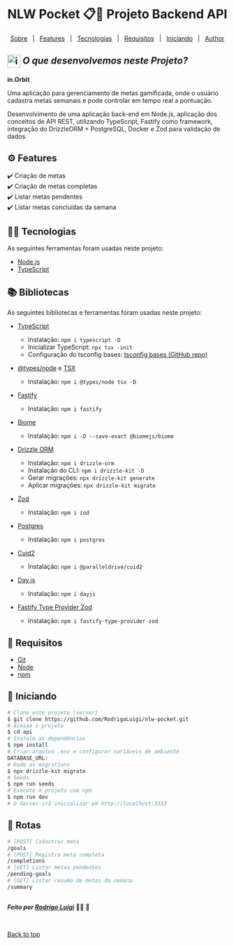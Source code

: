 # <h1 id="top" align="center">NLW Pocket 📋📆 Projeto Backend API </h1>

<p align="center">
  <a href="#sobre">Sobre</a> &#xa0; | &#xa0; 
  <a href="#-features">Features</a> &#xa0; | &#xa0;
  <a href="#-tecnologias">Tecnologias</a> &#xa0; | &#xa0;
  <a href="#-requisitos">Requisitos</a> &#xa0; | &#xa0;
  <a href="#checkered_flag-iniciando">Iniciando</a> &#xa0; | &#xa0;
  <a href="https://github.com/RodrigoLuigi" target="_blank">Author</a>
</p>

## <img id="sobre" src="https://imgur.com/VhTBbHg.png" alt="imagem de um notebook" align="center" width="30px"> _**O que desenvolvemos neste Projeto?**_

**in.Orbit**

Uma aplicação para gerenciamento de metas gamificada, onde o usuário cadastra metas semanais e pode controlar em tempo real a pontuação.

Desenvolvimento de uma aplicação back-end em Node.js, aplicação dos conceitos de API REST, utilizando TypeScript, Fastify como framework, integração do DrizzleORM + PostgreSQL, Docker e Zod para validação de dados.

## ⚙️ Features ##

:heavy_check_mark: Criação de metas\
:heavy_check_mark: Criação de metas completas\
:heavy_check_mark: Listar metas pendentes\
:heavy_check_mark: Listar metas concluídas da semana

## 👨‍💻 Tecnologias ##

As seguintes ferramentas foram usadas neste projeto:

- [Node.js](https://nodejs.org/en/)
- [TypeScript](https://www.typescriptlang.org/)

## 📚️ Bibliotecas ##

As seguintes bibliotecas e ferramentas foram usadas neste projeto:

- [TypeScript](https://www.typescriptlang.org/)
  - Instalação: `npm i typescript -D`
  - Inicializar TypeScript: `npx tsx -init`
  - Configuração do tsconfig bases: [tsconfig bases (GitHub repo)](https://github.com/tsconfig/bases)

- [@types/node](https://www.npmjs.com/package/@types/node) e [TSX](https://www.npmjs.com/package/tsx)
  - Instalação: `npm i @types/node tsx -D`

- [Fastify](https://www.fastify.io/)
  - Instalação: `npm i fastify`

- [Biome](https://biomejs.dev/)
  - Instalação: `npm i -D --save-exact @biomejs/biome`

- [Drizzle ORM](https://orm.drizzle.team/)
  - Instalação: `npm i drizzle-orm`
  - Instalação do CLI: `npm i drizzle-kit -D`
  - Gerar migrações: `npx drizzle-kit generate`
  - Aplicar migrações: `npx drizzle-kit migrate`

- [Zod](https://www.npmjs.com/package/zod)
  - Instalação: `npm i zod`

- [Postgres](https://www.npmjs.com/package/postgres)
  - Instalação: `npm i postgres`

- [Cuid2](https://www.npmjs.com/package/@paralleldrive/cuid2)
  - Instalação: `npm i @paralleldrive/cuid2`

- [Day.js](https://day.js.org/)
  - Instalação: `npm i dayjs`

- [Fastify Type Provider Zod](https://www.npmjs.com/package/fastify-type-provider-zod)
  - Instalação: `npm i fastify-type-provider-zod`

## 📝 Requisitos ##

- [Git](https://git-scm.com) 
- [Node](https://nodejs.org/en/)
- [npm](https://www.npmjs.com/)

## :checkered_flag: Iniciando ##

```bash
# Clone este projeto (server)
$ git clone https://github.com/RodrigoLuigi/nlw-pocket.git
# Acesse o projeto
$ cd api
# Instale as dependências
$ npm install
# Criar arquivo .env e configurar variáveis de ambiente
DATABASE_URL:
# Rode as migrations
$ npx drizzle-kit migrate
# Seeds
$ npm run seeds
# Execute o projeto com npm
$ npm run dev
# O Server irá inicializar em http://localhost:3333
```

## 🔗 Rotas ##

```bash
# [POST] Cadastrar meta
/goals
# [POST] Registra meta completa
/completions
# [GET] Listar metas pendentes
/pending-goals
# [GET] Listar resumo de metas da semana
/summary

```

##
_**Feito por <a href="https://github.com/RodrigoLuigi" target="_blank">Rodrigo Luigi</a>**_  👨‍🚀 :rocket:

&#xa0;

<a href="#top">Back to top</a>